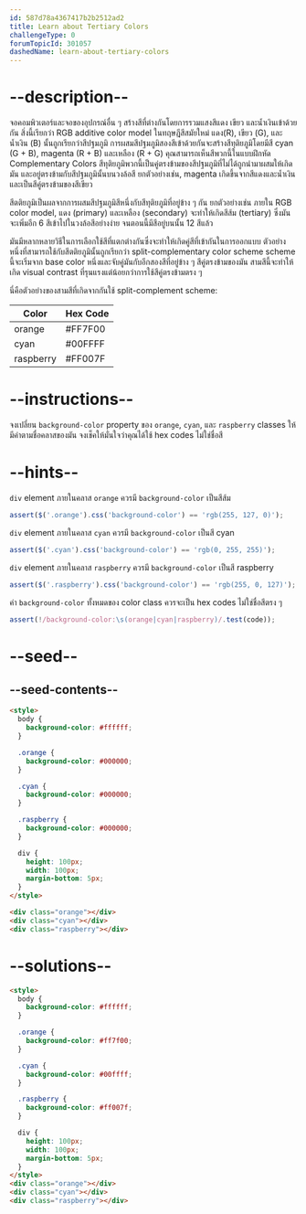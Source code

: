 ```yaml
---
id: 587d78a4367417b2b2512ad2
title: Learn about Tertiary Colors
challengeType: 0
forumTopicId: 301057
dashedName: learn-about-tertiary-colors
---
```


# --description--

จอคอมพิวเตอร์และจอของอุปกรณ์อื่น ๆ สร้างสีที่ต่างกันโดยการรวมแสงสีแดง เขียว และน้ำเงินเข้าด้วยกัน
สิ่งนี้เรียกว่า RGB additive color model ในทฤษฎีสีสมัยใหม่
แดง(R), เขียว (G), และน้ำเงิน (B) นั้นถูกเรียกว่าสีปฐมภูมิ การผสมสีปฐมภูมิสองสีเข้าด้วยกันจะสร้างสีทุติยภูมิโดยมีสี cyan (G + B), magenta (R + B) และเหลือง (R + G)
คุณสามารถเห็นสีพวกนี้ในแบบฝึกหัด Complementary Colors
สีทุติยภูมิพวกนี้เป็นคู่ตรงข้ามของสีปฐมภูมิที่ไม่ได้ถูกนำมาผสมให้เกิดมัน และอยู่ตรงข้ามกับสีปฐมภูมินั้นบนวงล้อสี
ยกตัวอย่างเช่น, magenta เกิดขึ้นจากสีแดงและน้ำเงิน และเป็นสีคู่ตรงข้ามของสีเขียว

สีตติยภูมิเป็นผลจากการผสมสีปฐมภูมิสีหนึ่งกับสีทุติยภูมิที่อยู่ข้าง ๆ กัน
ยกตัวอย่างเช่น ภายใน RGB color model, แดง (primary) และเหลือง (secondary) จะทำให้เกิดสีส้ม (tertiary)
ซึ่งมันจะเพิ่มอีก 6 สีเข้าไปในวงล้อสีอย่างง่าย จนตอนนี้มีสีอยู่บนนั้น 12 สีแล้ว

มันมีหลากหลายวิธีในการเลือกใช้สีที่แตกต่างกันซึ่งจะทำให้เกิดคู่สีที่เข้ากันในการออกแบบ
ตัวอย่างหนึ่งที่สามารถใช้กับสีตติยภูมินั้นถูกเรียกว่า split-complementary color scheme
scheme นี้จะเริ่มจาก base color หนึ่งและจับคู่มันกับอีกสองสีที่อยู่ข้าง ๆ สีคู่ตรงข้ามของมัน
สามสีนี้จะทำให้เกิด visual contrast ที่รุนแรงแต่น้อยกว่าการใช้สีคู่ตรงข้ามตรง ๆ

นี่คือตัวอย่างของสามสีที่เกิดจากกันใช้ split-complement scheme:

<table class='table table-striped'><thead><tr><th>Color</th><th>Hex Code</th></tr></thead><thead></thead><tbody><tr><td>orange</td><td>#FF7F00</td></tr><tr><td>cyan</td><td>#00FFFF</td></tr><tr><td>raspberry</td><td>#FF007F</td></tr></tbody></table>

# --instructions--

จงเปลี่ยน `background-color` property ของ `orange`, `cyan`, และ `raspberry` classes ให้มีค่าตามชื่อคลาสของมัน
จงเช็คให้มั่นใจว่าคุณได้ใช้ hex codes ไม่ใช่ชื่อสี

# --hints--

`div` element ภายในคลาส `orange` ควรมี `background-color` เป็นสีส้ม

```js
assert($('.orange').css('background-color') == 'rgb(255, 127, 0)');
```

`div` element ภายในคลาส `cyan` ควรมี `background-color` เป็นสี cyan

```js
assert($('.cyan').css('background-color') == 'rgb(0, 255, 255)');
```

`div` element ภายในคลาส `raspberry` ควรมี `background-color` เป็นสี raspberry

```js
assert($('.raspberry').css('background-color') == 'rgb(255, 0, 127)');
```

ค่า `background-color` ทั้งหมดของ color class ควรจะเป็น hex codes ไม่ใช่ชื่อสีตรง ๆ

```js
assert(!/background-color:\s(orange|cyan|raspberry)/.test(code));
```

# --seed--

## --seed-contents--

```html
<style>
  body {
    background-color: #ffffff;
  }

  .orange {
    background-color: #000000;
  }

  .cyan {
    background-color: #000000;
  }

  .raspberry {
    background-color: #000000;
  }

  div {
    height: 100px;
    width: 100px;
    margin-bottom: 5px;
  }
</style>

<div class="orange"></div>
<div class="cyan"></div>
<div class="raspberry"></div>
```

# --solutions--

```html
<style>
  body {
    background-color: #ffffff;
  }

  .orange {
    background-color: #ff7f00;
  }

  .cyan {
    background-color: #00ffff;
  }

  .raspberry {
    background-color: #ff007f;
  }

  div {
    height: 100px;
    width: 100px;
    margin-bottom: 5px;
  }
</style>
<div class="orange"></div>
<div class="cyan"></div>
<div class="raspberry"></div>
```
